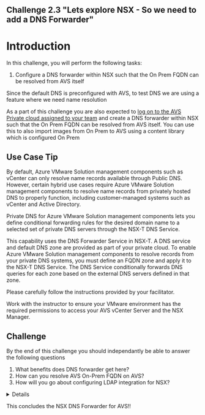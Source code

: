 Challenge 2.3
"Lets explore NSX - So we need to add a DNS Forwarder"
---

# Introduction

In this challenge, you will perform the following tasks:

1.	Configure a DNS forwarder within NSX such that the On Prem FQDN can be resolved from AVS itself

Since the default DNS is preconfigured with AVS, to test DNS we are using a feature where we need name resolution

As a part of this challenge you are also expected to <u>log on to the AVS Private cloud assigned to your team</u> and create a DNS forwarder within NSX such that the On Prem FQDN can be resolved from AVS itself. You can use this to also import images from On Prem to AVS using a content library which is configured On Prem

## Use Case Tip 

By default, Azure VMware Solution management components such as vCenter can only resolve name records available through Public DNS. However, certain hybrid use cases require Azure VMware Solution management components to resolve name records from privately hosted DNS to properly function, including customer-managed systems such as vCenter and Active Directory.

Private DNS for Azure VMware Solution management components lets you define conditional forwarding rules for the desired domain name to a selected set of private DNS servers through the NSX-T DNS Service.

This capability uses the DNS Forwarder Service in NSX-T. A DNS service and default DNS zone are provided as part of your private cloud. To enable Azure VMware Solution management components to resolve records from your private DNS systems, you must define an FQDN zone and apply it to the NSX-T DNS Service. The DNS Service conditionally forwards DNS queries for each zone based on the external DNS servers defined in that zone.

Please carefully follow the instructions provided by your facilitator. 

Work with the instructor to ensure your VMware environment has the required permissions to access your AVS vCenter Server and the NSX Manager.

## Challenge 

By the end of this challenge you should independantly be able to answer the following questions

1. What benefits does DNS forwarder get here?
2. How can you resolve AVS On-Prem FQDN on AVS?
3. How will you go about configuring LDAP integration for NSX? 

<details>

## Configure a DNS forwarder

1.  In your Azure VMware Solution private cloud, under Workload Networking, select DNS > DNS zones. Then select Add.

![](/Images/NSX/DNS1.png)

2.  Add the On-Prem FQDN zone by inputting details regarding the DNS Zone Name, Domain Name and DNS Server IP from the Credentials&IP document and press save 

![](/Images/NSX/DNS2.png)

3.  Attach the configured DNS Zone name to Default DNS Zone and press save

![](/Images/NSX/DNS3.png)

4.  Now create a content library within the On Prem vCenter Server by providing the relevant details on the content library

![](/Images/NSX/DNS4.png)

5.  For the new content library, select local content library and enable publishing

![](/Images/NSX/DNS5.png)

6.  In order to obtain the link of the content library, right click the newly created content library and copy link

![](/Images/NSX/DNS6.png)

5.  Now proceed to the AVS side and create a new content library and select subscribed content library and paste the content library link from On-Prem side.  

![](/Images/NSX/DNS7.png)

It important to note if AVS didn't have the ON-Prem FQDN configured within the DNS zones of AVS, you wouldn't add the content library from On-Prem to AVS.

### Note : 

These DNS zones are a prerequisite for LDAP configuration for NSX. 
</details>

This concludes the NSX DNS Forwarder for AVS!!

